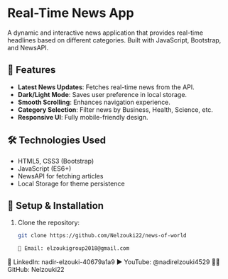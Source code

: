 # Real-Time News App

A dynamic and interactive news application that provides real-time headlines based on different categories. Built with JavaScript, Bootstrap, and NewsAPI.

## 🚀 Features
- **Latest News Updates**: Fetches real-time news from the API.
- **Dark/Light Mode**: Saves user preference in local storage.
- **Smooth Scrolling**: Enhances navigation experience.
- **Category Selection**: Filter news by Business, Health, Science, etc.
- **Responsive UI**: Fully mobile-friendly design.

## 🛠️ Technologies Used
- HTML5, CSS3 (Bootstrap)
- JavaScript (ES6+)
- NewsAPI for fetching articles
- Local Storage for theme persistence

## 🔧 Setup & Installation
1. Clone the repository:
   ```sh
   git clone https://github.com/Nelzouki22/news-of-world

   📧 Email: elzoukigroup2018@gmail.com
💼 LinkedIn: nadir-elzouki-40679a1a9
▶️ YouTube: @nadirelzouki4529
👨‍💻 GitHub: Nelzouki22
